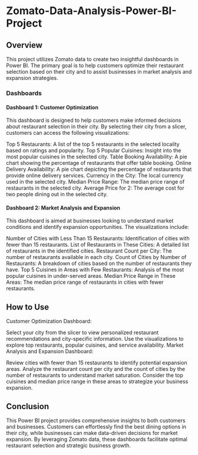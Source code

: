 # Zomato-Data-Analysis-Power-BI-Project
## Overview
This project utilizes Zomato data to create two insightful dashboards in Power BI. The primary goal is to help customers optimize their restaurant selection based on their city and to assist businesses in market analysis and expansion strategies.

### Dashboards
#### Dashboard 1: Customer Optimization
This dashboard is designed to help customers make informed decisions about restaurant selection in their city. By selecting their city from a slicer, customers can access the following visualizations:

Top 5 Restaurants: A list of the top 5 restaurants in the selected locality based on ratings and popularity.
Top 5 Popular Cuisines: Insight into the most popular cuisines in the selected city.
Table Booking Availability: A pie chart showing the percentage of restaurants that offer table booking.
Online Delivery Availability: A pie chart depicting the percentage of restaurants that provide online delivery services.
Currency in the City: The local currency used in the selected city.
Median Price Range: The median price range of restaurants in the selected city.
Average Price for 2: The average cost for two people dining out in the selected city.
#### Dashboard 2: Market Analysis and Expansion
This dashboard is aimed at businesses looking to understand market conditions and identify expansion opportunities. The visualizations include:

Number of Cities with Less Than 15 Restaurants: Identification of cities with fewer than 15 restaurants.
List of Restaurants in These Cities: A detailed list of restaurants in the identified cities.
Restaurant Count per City: The number of restaurants available in each city.
Count of Cities by Number of Restaurants: A breakdown of cities based on the number of restaurants they have.
Top 5 Cuisines in Areas with Few Restaurants: Analysis of the most popular cuisines in under-served areas.
Median Price Range in These Areas: The median price range of restaurants in cities with fewer restaurants.
## How to Use
Customer Optimization Dashboard:

Select your city from the slicer to view personalized restaurant recommendations and city-specific information.
Use the visualizations to explore top restaurants, popular cuisines, and service availability.
Market Analysis and Expansion Dashboard:

Review cities with fewer than 15 restaurants to identify potential expansion areas.
Analyze the restaurant count per city and the count of cities by the number of restaurants to understand market saturation.
Consider the top cuisines and median price range in these areas to strategize your business expansion.
## Conclusion
This Power BI project provides comprehensive insights to both customers and businesses. Customers can effortlessly find the best dining options in their city, while businesses can make data-driven decisions for market expansion. By leveraging Zomato data, these dashboards facilitate optimal restaurant selection and strategic business growth.
